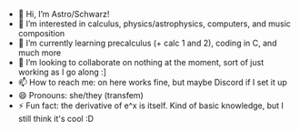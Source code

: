 - 👋 Hi, I’m Astro/Schwarz!
- 👀 I’m interested in calculus, physics/astrophysics, computers, and music composition
- 🌱 I’m currently learning precalculus (+ calc 1 and 2), coding in C, and much more
- 💞️ I’m looking to collaborate on nothing at the moment, sort of just working as I go along :]
- 📫 How to reach me: on here works fine, but maybe Discord if I set it up
- 😄 Pronouns: she/they (transfem)
- ⚡ Fun fact: the derivative of e^x is itself. Kind of basic knowledge, but I still think it's cool :D

<!---
Schrodingers-Compiler/Schrodingers-Compiler is a ✨ special ✨ repository because its `README.md` (this file) appears on your GitHub profile.
You can click the Preview link to take a look at your changes.
--->
